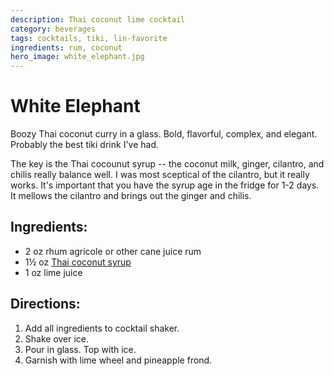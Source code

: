```yaml
---
description: Thai coconut lime cocktail
category: beverages
tags: cocktails, tiki, lin-favorite
ingredients: rum, coconut
hero_image: white_elephant.jpg
---
```


# White Elephant

Boozy Thai coconut curry in a glass. Bold, flavorful, complex, and elegant. Probably the best tiki drink I've had.

The key is the Thai cocounut syrup -- the coconut milk, ginger, cilantro, and chilis really balance well. I was most sceptical of the cilantro, but it really works. It's important that you have the syrup age in the fridge for 1-2 days. It mellows the cilantro and brings out the ginger and chilis.

## Ingredients:

- 2 oz rhum agricole or other cane juice rum
- 1½ oz [Thai coconut syrup](../Syrups.html#thai-coconut-syrup)
- 1 oz lime juice

## Directions:

1. Add all ingredients to cocktail shaker.
2. Shake  over ice.
3. Pour in glass. Top with ice.
4. Garnish with lime wheel and pineapple frond.

